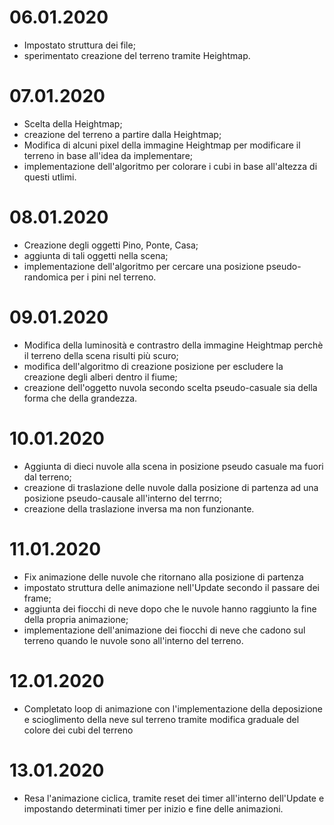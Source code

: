 06.01.2020
=============
- Impostato struttura dei file;
- sperimentato creazione del terreno tramite Heightmap.

07.01.2020
=============
- Scelta della Heightmap;
- creazione del terreno a partire dalla Heightmap;
- Modifica di alcuni pixel della immagine Heightmap per modificare il terreno in base all'idea da implementare;
- implementazione dell'algoritmo per colorare i cubi in base all'altezza di questi utlimi.

08.01.2020
=============
- Creazione degli oggetti Pino, Ponte, Casa;
- aggiunta di tali oggetti nella scena;
- implementazione dell'algoritmo per cercare una posizione pseudo-randomica per i pini nel terreno.

09.01.2020
=============
- Modifica della luminosità e contrastro della immagine Heightmap perchè il terreno della scena risulti più scuro;
- modifica dell'algoritmo di creazione posizione per escludere la creazione degli alberi dentro il fiume;
- creazione dell'oggetto nuvola secondo scelta pseudo-casuale sia della forma che della grandezza.

10.01.2020
=============
- Aggiunta di dieci nuvole alla scena in posizione pseudo casuale ma fuori dal terreno;
- creazione di traslazione delle nuvole dalla posizione di partenza ad una posizione pseudo-causale all'interno del terrno;
- creazione della traslazione inversa ma non funzionante.

11.01.2020
=============
- Fix animazione delle nuvole che ritornano alla posizione di partenza
- impostato struttura delle animazione nell'Update secondo il passare dei frame;
- aggiunta dei fiocchi di neve dopo che le nuvole hanno raggiunto la fine della propria animazione;
- implementazione dell'animazione dei fiocchi di neve che cadono sul terreno quando le nuvole sono all'interno del terreno. 

12.01.2020
=============
- Completato loop di animazione con l'implementazione della deposizione e scioglimento della neve sul terreno tramite modifica graduale del colore dei cubi del terreno

13.01.2020
=============
- Resa l'animazione ciclica, tramite reset dei timer all'interno dell'Update e impostando determinati timer per inizio e fine delle animazioni.